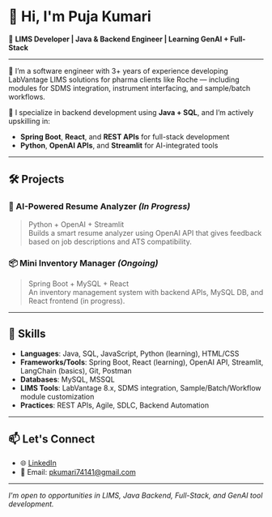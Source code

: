 # 👋 Hi, I'm Puja Kumari

🎯 **LIMS Developer | Java & Backend Engineer | Learning GenAI + Full-Stack**

---

🔹 I’m a software engineer with 3+ years of experience developing LabVantage LIMS solutions for pharma clients like Roche — including modules for SDMS integration, instrument interfacing, and sample/batch workflows.

🔸 I specialize in backend development using **Java + SQL**, and I’m actively upskilling in:
- **Spring Boot**, **React**, and **REST APIs** for full-stack development
- **Python**, **OpenAI APIs**, and **Streamlit** for AI-integrated tools

---

## 🛠️ Projects

### 🚀 AI-Powered Resume Analyzer *(In Progress)*
> Python + OpenAI + Streamlit  
Builds a smart resume analyzer using OpenAI API that gives feedback based on job descriptions and ATS compatibility.

### 📦 Mini Inventory Manager *(Ongoing)*
> Spring Boot + MySQL + React  
An inventory management system with backend APIs, MySQL DB, and React frontend (in progress).

---

## 🔧 Skills

- **Languages**: Java, SQL, JavaScript, Python (learning), HTML/CSS  
- **Frameworks/Tools**: Spring Boot, React (learning), OpenAI API, Streamlit, LangChain (basics), Git, Postman  
- **Databases**: MySQL, MSSQL  
- **LIMS Tools**: LabVantage 8.x, SDMS integration, Sample/Batch/Workflow module customization  
- **Practices**: REST APIs, Agile, SDLC, Backend Automation

---

## 📫 Let's Connect

- 🌐 [LinkedIn](https://in.linkedin.com/in/-pujakumari)
- 📧 Email: pkumari74141@gmail.com

---

_I'm open to opportunities in LIMS, Java Backend, Full-Stack, and GenAI tool development._
